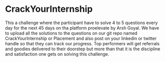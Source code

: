 # CrackYourInternship
This a challenge where the participant have to solve 4 to 5 questions every day for the next 45 days on tha platform proelevate by Arsh Goyal. 
We have to upload all the solutions to the questions on our git repo named CrackYourInternship or Placement and also post on your linkedin or twitter handle so that they can track our progress.
Top performers will get referrals and goodies delivered to their doorstep but more than that it is the discipline and satisfaction one gets on solving this challenge.
